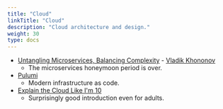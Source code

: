 ```yaml
---
title: "Cloud"
linkTitle: "Cloud"
description: "Cloud architecture and design."
weight: 30
type: docs
---
```

* [Untangling Microservices, Balancing Complexity](https://vladikk.com/2020/04/09/untangling-microservices/) - [Vladik Khononov](https://vladikk.com/page/about/)
  * The microservices honeymoon period is over.
* [Pulumi](https://www.pulumi.com/)
  * Modern infrastructure as code.
* [Explain the Cloud Like I'm 10](https://www.amazon.com/Explain-Cloud-Like-Im-10/dp/0979707110/)
  * Surprisingly good introduction even for adults.
